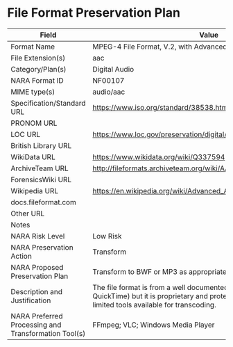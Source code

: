 # File Format Preservation Plan
          
| Field | Value |
| ----------- | ----------- |
| Format Name | MPEG-4 File Format, V.2, with Advanced Audio Coding | 
| File Extension(s) | aac | 
| Category/Plan(s) | Digital Audio | 
| NARA Format ID | NF00107 | 
| MIME type(s) | audio/aac | 
| Specification/Standard URL | <https://www.iso.org/standard/38538.html> | 
| PRONOM URL |  | 
| LOC URL | <https://www.loc.gov/preservation/digital/formats/fdd/fdd000114.shtml> | 
| British Library URL |  | 
| WikiData URL | <https://www.wikidata.org/wiki/Q337594> | 
| ArchiveTeam URL | <http://fileformats.archiveteam.org/wiki/AAC> | 
| ForensicsWiki URL |  | 
| Wikipedia URL | <https://en.wikipedia.org/wiki/Advanced_Audio_Coding> | 
| docs.fileformat.com |  | 
| Other URL |  | 
| Notes |  | 
| NARA Risk Level | Low Risk | 
| NARA Preservation Action | Transform | 
| NARA Proposed Preservation Plan | Transform to BWF or MP3 as appropriate | 
| Description and Justification | The file format is from a well documented family of file formats (Apple QuickTime) but it is proprietary and protected by Apple and there are limited tools available for transcoding. | 
| NARA Preferred Processing and Transformation Tool(s) | FFmpeg; VLC; Windows Media Player | 
